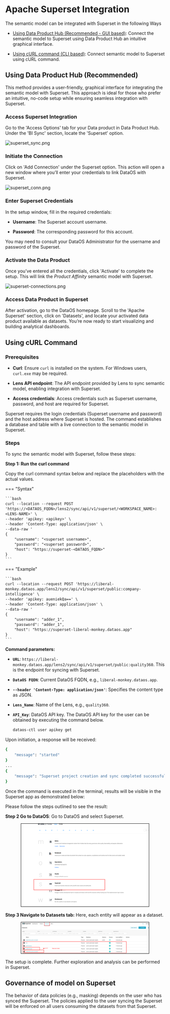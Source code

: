 # Apache Superset Integration
The semantic model can be integrated with Superset in the following Ways

* [Using Data Product Hub (Recommended - GUI based)](/resources/lens/bi_integration/superset#using-data-product-hub): Connect the semantic model to Superset using Data Product Hub an intuitive graphical interface.

* [Using cURL command (CLI based)](/resources/lens/bi_integration/superset#using-curl-command): Connect semantic model to Superset using cURL command.


## Using Data Product Hub (Recommended)

This method provides a user-friendly, graphical interface for integrating the semantic model with Superset. This approach is ideal for those who prefer an intuitive, no-code setup while ensuring seamless integration with Superset.

### **Access Superset Integration**

Go to the 'Access Options' tab for your Data product in Data Product Hub. Under the 'BI Sync' section, locate the 'Superset' option.

![superset\_sync.png](https://dataos.info/learn/dp_consumer_learn_track/integrate_bi_tools/superset/superset_sync.png)


### **Initiate the Connection**

Click on 'Add Connection' under the Superset option. This action will open a new window where you’ll enter your credentials to link DataOS with Superset.

![superset\_conn.png](https://dataos.info/learn/dp_consumer_learn_track/integrate_bi_tools/superset/superset_conn.png)


### **Enter Superset Credentials**

In the setup window, fill in the required credentials:

* **Username**: The Superset account username.

* **Password**: The corresponding password for this account.

<Info>
You may need to consult your DataOS Administrator for the username and password of the Superset.
</Info>
  

### **Activate the Data Product**

Once you’ve entered all the credentials, click 'Activate' to complete the setup. This will link the *Product Affinity* semantic model with Superset.

![superset-connections.png](https://dataos.info/learn/dp_consumer_learn_track/integrate_bi_tools/superset/superset-connections.png)
  

### **Access Data Product in Superset**

After activation, go to the DataOS homepage. Scroll to the 'Apache Superset' section, click on 'Datasets', and locate your activated data product available as datasets. You’re now ready to start visualizing and building analytical dashboards.
  

## Using cURL Command

### **Prerequisites**

- **Curl**: Ensure `curl` is installed on the system. For Windows users, `curl.exe` may be required.

- **Lens API endpoint**: The API endpoint provided by Lens to sync semantic model, enabling integration with Superset.

- **Access credentials**: Access credentials such as Superset username, password, and host are required for Superset.

Superset requires the login credentials (Superset username and password) and the host address where Superset is hosted. The command establishes a database and table with a live connection to the semantic model in Superset.

### **Steps**

To sync the semantic model with Superset, follow these steps:

**Step 1: Run the curl command**

Copy the curl command syntax below and replace the placeholders with the actual values.

=== "Syntax"

    ```bash
    curl --location --request POST 'https://<DATAOS_FQDN>/lens2/sync/api/v1/superset/<WORKSPACE_NAME>:<LENS-NAME>' \
    --header 'apikey: <apikey>' \
    --header 'Content-Type: application/json' \
    --data-raw '
    {
        "username": "<superset username>",
        "password": "<superset password>",
        "host": "https://superset-<DATAOS_FQDN>"
    }
    ```

=== "Example"

    ```bash
    curl --location --request POST 'https://liberal-monkey.dataos.app/lens2/sync/api/v1/superset/public:company-intelligence' \
    --header 'apikey: aueniekQa==' \
    --header 'Content-Type: application/json' \
    --data-raw '
    {
        "username": "adder_1",
        "password": "adder_1",
        "host": "https://superset-liberal-monkey.dataos.app"
    }
    ```

**Command parameters:**

- **`URL`**: `https://liberal-monkey.dataos.app/lens2/sync/api/v1/superset/public:quality360`. This is the endpoint for syncing with Superset.

- **`DataOS FQDN`**: Current DataOS FQDN, e.g., `liberal-monkey.dataos.app`.

- **`--header 'Content-Type: application/json'`**: Specifies the content type as JSON.

- **`Lens_Name`**: Name of the Lens, e.g., `quality360`.

- **`API_Key`**: DataOS API key. The DataOS API key for the user can be obtained by executing the command below.

    ```bash
    dataos-ctl user apikey get
    ```

Upon initiation, a response will be received:

```bash
{
    "message": "started"
}
...
{
    "message": "Superset project creation and sync completed successfully."
}
```

Once the command is executed in the terminal, results will be visible in the Superset app as demonstrated below:

Please follow the steps outlined to see the result:

**Step 2 Go to DataOS**: Go to DataOS and select Superset.

  <div style="text-align: center;">
      <img src="/resources/lens/bi_integration/superset2.png" alt="Superset Configuration" style="max-width: 80%; height: auto; border: 1px solid #000;">
  </div>

**Step 3 Navigate to Datasets tab:** Here, each entity will appear as a dataset.

  <div style="text-align: center;">
      <img src="/resources/lens/bi_integration/superset3.png" alt="Superset Configuration" style="max-width: 80%; height: auto; border: 1px solid #000;">
  </div>

The setup is complete. Further exploration and analysis can be performed in Superset.

## Governance of model on Superset

The behavior of data policies (e.g., masking) depends on the user who has synced the Superset. The policies applied to the user syncing the Superset will be enforced on all users consuming the datasets from that Superset.